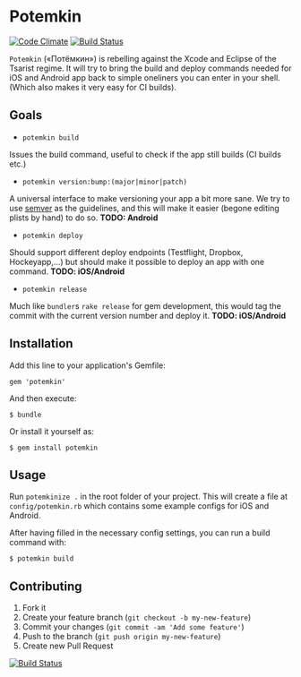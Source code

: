 # Potemkin

[![Code Climate](https://codeclimate.com/badge.png)](https://codeclimate.com/github/10to1/potemkin) [![Build Status](https://secure.travis-ci.org/10to1/potemkin.png?branch=master)](https://travis-ci.org/10to1/potemkin)

`Potemkin` («Потёмкин») is rebelling against the Xcode and Eclipse of the Tsarist regime. It will try to bring the build and deploy commands needed for iOS and Android app back to simple oneliners you can enter in your shell. (Which also makes it very easy for CI builds).

## Goals

- `potemkin build`

Issues the build command, useful to check if the app still builds (CI builds etc.)

- `potemkin version:bump:(major|minor|patch)`

A universal interface to make versioning your app a bit more sane. We try to use [semver](http://semver.org/) as the guidelines, and this will make it easier (begone editing plists by hand) to do so. **TODO: Android**

- `potemkin deploy`

Should support different deploy endpoints (Testflight, Dropbox, Hockeyapp,...) but should make it possible to deploy an app with one command. **TODO: iOS/Android**

- `potemkin release`

Much like `bundler`s `rake release` for gem development, this would tag the commit with the current version number and deploy it. **TODO: iOS/Android**


## Installation

Add this line to your application's Gemfile:

    gem 'potemkin'

And then execute:

    $ bundle

Or install it yourself as:

    $ gem install potemkin

## Usage

Run `potemkinize .` in the root folder of your project. This will create a file at `config/potemkin.rb` which contains some example configs for iOS and Android.

After having filled in the necessary config settings, you can run a build command with:

    $ potemkin build

## Contributing

1. Fork it
2. Create your feature branch (`git checkout -b my-new-feature`)
3. Commit your changes (`git commit -am 'Add some feature'`)
4. Push to the branch (`git push origin my-new-feature`)
5. Create new Pull Request

[![Build Status](https://secure.travis-ci.org/10to1/potemkin.png?branch=master)](https://travis-ci.org/10to1/potemkin)